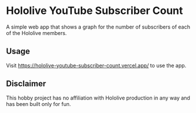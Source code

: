 # Hololive YouTube Subscriber Count

A simple web app that shows a graph for the number of subscribers of each of the Hololive members.

## Usage

Visit https://hololive-youtube-subscriber-count.vercel.app/ to use the app.

## Disclaimer

This hobby project has no affiliation with Hololive production in any way and has been built only
for fun.